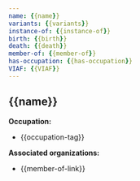 ```yaml
---
name: {{name}}
variants: {{variants}}
instance-of: {{instance-of}}
birth: {{birth}}
death: {{death}}
member-of: {{member-of}}
has-occupation: {{has-occupation}}
VIAF: {{VIAF}}
---
```

## {{name}}

**Occupation:** 
- {{occupation-tag}}

**Associated organizations:** 
- {{member-of-link}}